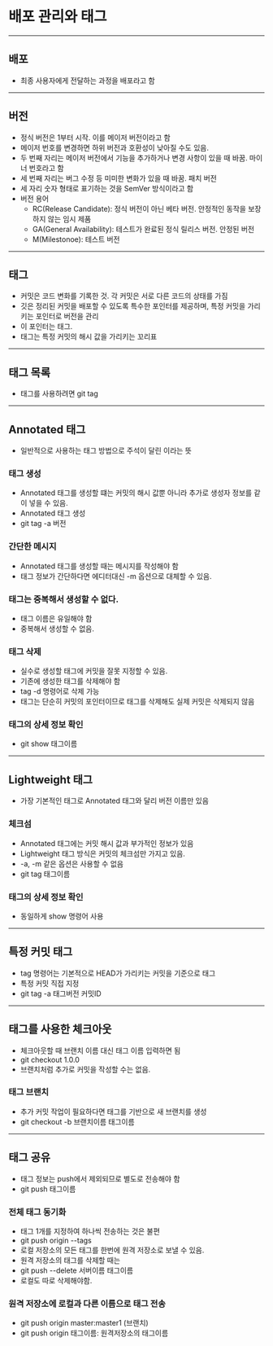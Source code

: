 # 배포 관리와 태그

-------------

## 배포

- 최종 사용자에게 전달하는 과정을 배포라고 함

-------------

## 버전

- 정식 버전은 1부터 시작. 이를 메이저 버전이라고 함
- 메이저 번호를 변경하면 하위 버전과 호환성이 낮아질 수도 있음.
- 두 번째 자리는 메이저 버전에서 기능을 추가하거나 변경 사항이 있을 때 바꿈. 마이너 번호라고 함
- 세 번째 자리는 버그 수정 등 미미한 변화가 있을 때 바꿈. 패치 버전
- 세 자리 숫자 형태로 표기하는 것을 SemVer 방식이라고 함
- 버전 용어
  - RC(Release Candidate): 정식 버전이 아닌 베타 버전. 안정적인 동작을 보장하지 않는 임시 제품
  - GA(General Availability): 테스트가 완료된 정식 릴리스 버전. 안정된 버전
  - M(Milestonoe): 테스트 버전

------------

## 태그

- 커밋은 코드 변화를 기록한 것. 각 커밋은 서로 다른 코드의 상태를 가짐
- 깃은 정리된 커밋을 배포할 수 있도록 특수한 포인터를 제공하며, 특정 커밋을 가리키는 포인터로 버전을 관리
- 이 포인터는 태그.
- 태그는 특정 커밋의 해시 값을 가리키는 꼬리표

-------------

## 태그 목록

- 태그를 사용하려면 git tag

----------

## Annotated 태그

- 일반적으로 사용하는 태그 방법으로 주석이 달린 이라는 뜻

### 태그 생성

- Annotated 태그를 생성할 떄는 커밋의 해시 값뿐 아니라 추가로 생성자 정보를 같이 넣을 수 있음.
- Annotated 태그 생성
- git tag -a 버전

### 간단한 메시지

- Annotated 태그를 생성할 때는 메시지를 작성해야 함
- 태그 정보가 간단하다면 에디터대신 -m 옵션으로 대체할 수 있음.

### 태그는 중복해서 생성할 수 없다.

- 태그 이름은 유일해야 함
- 중복해서 생성할 수 없음.

### 태그 삭제

- 실수로 생성할 태그에 커밋을 잘못 지정할 수 있음.
- 기존에 생성한 태그를 삭제해야 함
- tag -d 명령어로 삭제 가능
- 태그는 단순히 커밋의 포인터이므로 태그를 삭제해도 실제 커밋은 삭제되지 않음

### 태그의 상세 정보 확인

- git show 태그이름

----------------

## Lightweight 태그

- 가장 기본적인 태그로 Annotated 태그와 달리 버전 이름만 있음

### 체크섬

- Annotated 태그에는 커밋 해시 값과 부가적인 정보가 있음
- Lightweight 태그 방식은 커밋의 체크섬만 가지고 있음.
- -a, -m 같은 옵션은 사용할 수 없음
- git tag 태그이름

### 태그의 상세 정보 확인

- 동일하게 show 명령어 사용

------------

## 특정 커밋 태그

- tag 명령어는 기본적으로 HEAD가 가리키는 커밋을 기준으로 태그
- 특정 커밋 직접 지정
- git tag -a 태그버전 커밋ID

------------

## 태그를 사용한 체크아웃

- 체크아웃할 때 브랜치 이름 대신 태그 이름 입력하면 됨
- git checkout 1.0.0
- 브랜치처럼 추가로 커밋을 작성할 수는 없음.

### 태그 브랜치

- 추가 커밋 작업이 필요하다면 태그를 기반으로 새 브랜치를 생성
- git checkout -b 브랜치이름 태그이름

-----------------

## 태그 공유

- 태그 정보는 push에서 제외되므로 별도로 전송해야 함
- git push 태그이름

### 전체 태그 동기화

- 태그 1개를 지정하여 하나씩 전송하는 것은 불편
- git push origin --tags
- 로컬 저장소의 모든 태그를 한번에 원격 저장소로 보낼 수 있음.
- 원격 저장소의 태그를 삭제할 때는
- git push --delete 서버이름 태그이름
- 로컬도 따로 삭제해야함.

### 원격 저장소에 로컬과 다른 이름으로 태그 전송

- git push origin master:master1 (브랜치)
- git push origin 태그이름: 원격저장소의 태그이름